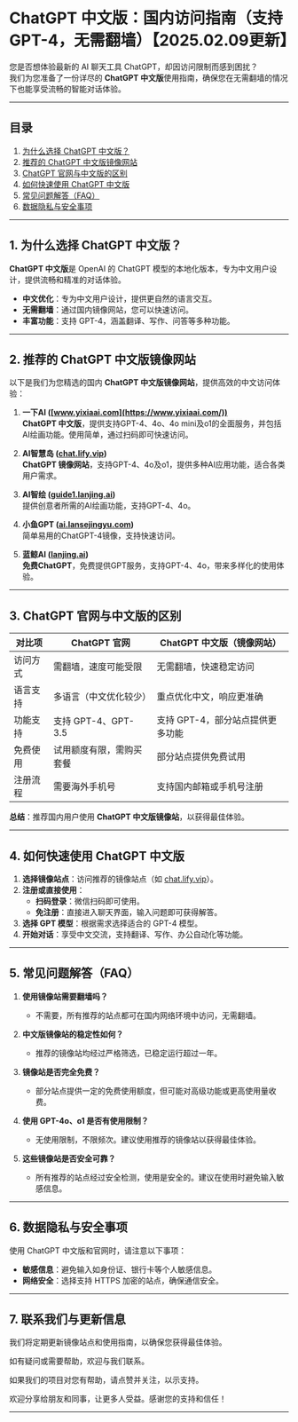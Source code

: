 # ChatGPT 中文版：国内访问指南（支持GPT-4，无需翻墙）【2025.02.09更新】

您是否想体验最新的 AI 聊天工具 ChatGPT，却因访问限制而感到困扰？   
我们为您准备了一份详尽的 **ChatGPT 中文版**使用指南，确保您在无需翻墙的情况下也能享受流畅的智能对话体验。

---

## 目录

1. [为什么选择 ChatGPT 中文版？](#1-为什么选择-chatgpt-中文版)
2. [推荐的 ChatGPT 中文版镜像网站](#2-推荐的-chatgpt-中文版镜像网站)
3. [ChatGPT 官网与中文版的区别](#3-chatgpt-官网与中文版的区别)
4. [如何快速使用 ChatGPT 中文版](#4-如何快速使用-chatgpt-中文版)
5. [常见问题解答（FAQ）](#5-常见问题解答-faq)
6. [数据隐私与安全事项](#6-数据隐私与安全事项)

---

## 1. 为什么选择 ChatGPT 中文版？

**ChatGPT 中文版**是 OpenAI 的 ChatGPT 模型的本地化版本，专为中文用户设计，提供流畅和精准的对话体验。

- **中文优化**：专为中文用户设计，提供更自然的语言交互。
- **无需翻墙**：通过国内镜像网站，您可以快速访问。
- **丰富功能**：支持 GPT-4，涵盖翻译、写作、问答等多种功能。

---

## 2. 推荐的 ChatGPT 中文版镜像网站

以下是我们为您精选的国内 **ChatGPT 中文版镜像网站**，提供高效的中文访问体验：

1. **一下AI ([www.yixiaai.com](https://www.yixiaai.com/))**  
   **ChatGPT 中文版**，提供支持GPT-4、4o、4o mini及o1的全面服务，并包括AI绘画功能。使用简单，通过扫码即可快速访问。

2. **AI智慧岛 ([chat.lify.vip](https://chat.lify.vip/))**  
   **ChatGPT 镜像网站**，支持GPT-4、4o及o1，提供多种AI应用功能，适合各类用户需求。

3. **AI智绘 ([guide1.lanjing.ai](https://guide1.lanjing.ai/))**  
   提供创意者所需的AI绘画功能，支持GPT-4、4o。

4. **小鱼GPT ([ai.lansejingyu.com](https://ai.lansejingyu.com/))**  
   简单易用的ChatGPT-4镜像，支持快速访问。

5. **蓝鲸AI ([lanjing.ai](https://lanjing.ai/))**  
   **免费ChatGPT**，免费提供GPT服务，支持GPT-4、4o，带来多样化的使用体验。

---

## 3. ChatGPT 官网与中文版的区别

| 对比项          | ChatGPT 官网                     | ChatGPT 中文版（镜像网站）         |
|-----------------|---------------------------------|-----------------------------------|
| 访问方式        | 需翻墙，速度可能受限             | 无需翻墙，快速稳定访问            |
| 语言支持        | 多语言（中文优化较少）           | 重点优化中文，响应更准确          |
| 功能支持        | 支持 GPT-4、GPT-3.5              | 支持 GPT-4，部分站点提供更多功能  |
| 免费使用        | 试用额度有限，需购买套餐         | 部分站点提供免费试用             |
| 注册流程        | 需要海外手机号                   | 支持国内邮箱或手机号注册         |

**总结**：推荐国内用户使用 **ChatGPT 中文版镜像站**，以获得最佳体验。

---

## 4. 如何快速使用 ChatGPT 中文版

1. **选择镜像站点**：访问推荐的镜像站点（如 [chat.lify.vip](https://chat.lify.vip/)）。
2. **注册或直接使用**：
   - **扫码登录**：微信扫码即可使用。
   - **免注册**：直接进入聊天界面，输入问题即可获得解答。
3. **选择 GPT 模型**：根据需求选择适合的 GPT-4 模型。
4. **开始对话**：享受中文交流，支持翻译、写作、办公自动化等功能。

---

## 5. 常见问题解答（FAQ）

1. **使用镜像站需要翻墙吗？**
   - 不需要，所有推荐的站点都可在国内网络环境中访问，无需翻墙。

2. **中文版镜像站的稳定性如何？**
   - 推荐的镜像站均经过严格筛选，已稳定运行超过一年。

3. **镜像站是否完全免费？**
   - 部分站点提供一定的免费使用额度，但可能对高级功能或更高使用量收费。

4. **使用 GPT-4o、o1 是否有使用限制？**
   - 无使用限制，不限频次。建议使用推荐的镜像站以获得最佳体验。

5. **这些镜像站是否安全可靠？**
   - 所有推荐的站点经过安全检测，使用是安全的。建议在使用时避免输入敏感信息。

---

## 6. 数据隐私与安全事项

使用 ChatGPT 中文版和官网时，请注意以下事项：

- **敏感信息**：避免输入如身份证、银行卡等个人敏感信息。
- **网络安全**：选择支持 HTTPS 加密的站点，确保通信安全。

---

## 7. 联系我们与更新信息

我们将定期更新镜像站点和使用指南，以确保您获得最佳体验。

如有疑问或需要帮助，欢迎与我们联系。

如果我们的项目对您有帮助，请点赞并关注，以示支持。

欢迎分享给朋友和同事，让更多人受益。感谢您的支持和信任！

---
